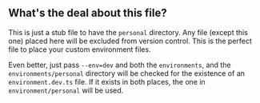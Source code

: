 ## What's the deal about this file?

This is just a stub file to have the `personal` directory.
Any file (except this one) placed here will be excluded from version control.
This is the perfect file to place your custom environment files.

Even better, just pass `--env=dev` and both the `environments`, and the `environments/personal` directory will be checked for the existence of an
`environment.dev.ts` file. If it exists in both places, the one in `environment/personal` will be used.